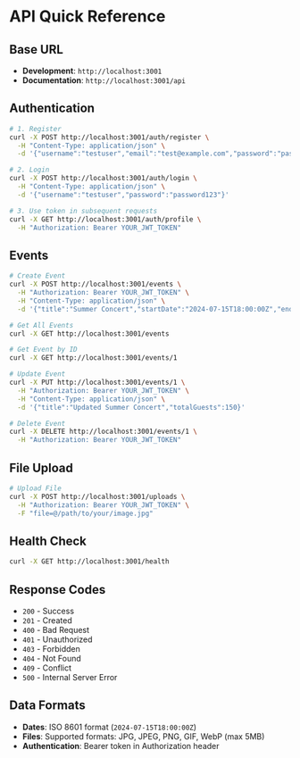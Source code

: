 # API Quick Reference

## Base URL
- **Development**: `http://localhost:3001`
- **Documentation**: `http://localhost:3001/api`

## Authentication
```bash
# 1. Register
curl -X POST http://localhost:3001/auth/register \
  -H "Content-Type: application/json" \
  -d '{"username":"testuser","email":"test@example.com","password":"password123"}'

# 2. Login
curl -X POST http://localhost:3001/auth/login \
  -H "Content-Type: application/json" \
  -d '{"username":"testuser","password":"password123"}'

# 3. Use token in subsequent requests
curl -X GET http://localhost:3001/auth/profile \
  -H "Authorization: Bearer YOUR_JWT_TOKEN"
```

## Events
```bash
# Create Event
curl -X POST http://localhost:3001/events \
  -H "Authorization: Bearer YOUR_JWT_TOKEN" \
  -H "Content-Type: application/json" \
  -d '{"title":"Summer Concert","startDate":"2024-07-15T18:00:00Z","endDate":"2024-07-15T22:00:00Z","totalGuests":100,"category":"Music"}'

# Get All Events
curl -X GET http://localhost:3001/events

# Get Event by ID
curl -X GET http://localhost:3001/events/1

# Update Event
curl -X PUT http://localhost:3001/events/1 \
  -H "Authorization: Bearer YOUR_JWT_TOKEN" \
  -H "Content-Type: application/json" \
  -d '{"title":"Updated Summer Concert","totalGuests":150}'

# Delete Event
curl -X DELETE http://localhost:3001/events/1 \
  -H "Authorization: Bearer YOUR_JWT_TOKEN"
```

## File Upload
```bash
# Upload File
curl -X POST http://localhost:3001/uploads \
  -H "Authorization: Bearer YOUR_JWT_TOKEN" \
  -F "file=@/path/to/your/image.jpg"
```

## Health Check
```bash
curl -X GET http://localhost:3001/health
```

## Response Codes
- `200` - Success
- `201` - Created
- `400` - Bad Request
- `401` - Unauthorized
- `403` - Forbidden
- `404` - Not Found
- `409` - Conflict
- `500` - Internal Server Error

## Data Formats
- **Dates**: ISO 8601 format (`2024-07-15T18:00:00Z`)
- **Files**: Supported formats: JPG, JPEG, PNG, GIF, WebP (max 5MB)
- **Authentication**: Bearer token in Authorization header
